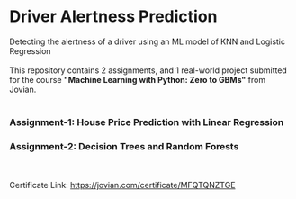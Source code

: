 # Driver Alertness Prediction
Detecting the alertness of a driver using an ML model of KNN and Logistic Regression
<br> <br>
This repository contains 2 assignments, and 1 real-world project submitted for the course **"Machine Learning with Python: Zero to GBMs"** from Jovian.
<br> <br>

### Assignment-1: House Price Prediction with Linear Regression
### Assignment-2: Decision Trees and Random Forests

<br><br>
Certificate Link: https://jovian.com/certificate/MFQTQNZTGE
